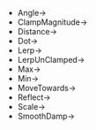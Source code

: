 - Angle->
- ClampMagnitude->
- Distance->
- Dot->
- Lerp->
- LerpUnClamped->
- Max->
- Min->
- MoveTowards->
- Reflect->
- Scale->
- SmoothDamp->
